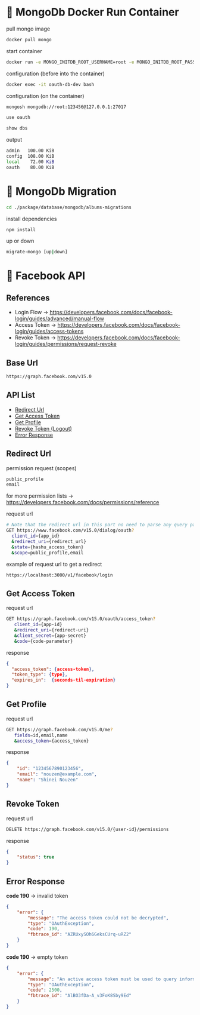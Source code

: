 <h1>🐳 MongoDb Docker Run Container</h1>

pull mongo image
```bash
docker pull mongo
```
start container
```bash
docker run -e MONGO_INITDB_ROOT_USERNAME=root -e MONGO_INITDB_ROOT_PASSWORD=123456 -p 27017:27017 --name oauth-db-dev -d mongo:tag
```
configuration (before into the container)
```bash
docker exec -it oauth-db-dev bash
```
configuration (on the container)
```bash
mongosh mongodb://root:123456@127.0.0.1:27017
```
```bash
use oauth
```
```bash
show dbs
```

output
```bash
admin   100.00 KiB
config  108.00 KiB
local    72.00 KiB
oauth    80.00 KiB
```

<h1>🍃 MongoDb Migration</h1>

```bash
cd ./package/database/mongodb/albums-migrations
```

install dependencies
```bash
npm install
```

up or down
```bash
migrate-mongo [up|down]
```

<h1>📱 Facebook API</h1>

<h2>References</h2>
<ul>
  <li>Login Flow -> <a href="https://developers.facebook.com/docs/facebook-login/guides/advanced/manual-flow" target="_blank">https://developers.facebook.com/docs/facebook-login/guides/advanced/manual-flow</a></li>
  <li>Access Token -> <a href="https://developers.facebook.com/docs/facebook-login/guides/access-tokens" target="_blank">https://developers.facebook.com/docs/facebook-login/guides/access-tokens</a></li>
  <li>Revoke Token -> <a href="https://developers.facebook.com/docs/facebook-login/guides/permissions/request-revoke" target="_blank">https://developers.facebook.com/docs/facebook-login/guides/permissions/request-revoke</a></li>
</ul>

<h2>Base Url</h2>

```bash
https://graph.facebook.com/v15.0
```

<h2>API List</h2>
<ul>
    <li><a href="#redirect_url">Redirect Url</a></li>
    <li><a href="#get_access_token">Get Access Token</a></li>
    <li><a href="#get_profile">Get Profile</a></li>
    <li><a href="#revoke_token">Revoke Token (Logout)</a></li>
    <li><a href="#error_response">Error Response</a></li>
</ul>

<h2 id="redirect_url">Redirect Url</h2>

permission request (scopes)

```bash
public_profile
email
```

for more permission lists -> <a href="https://developers.facebook.com/docs/permissions/reference" target="_blank">https://developers.facebook.com/docs/permissions/reference</a>

request url

```bash
# Note that the redirect url in this part no need to parse any query params "JUST PURE REDIRECT URL"
GET https://www.facebook.com/v15.0/dialog/oauth?
  client_id={app_id}
  &redirect_uri={redirect_url}
  &state={hashu_access_token}
  &scope=public_profile,email
```

example of request url to get a redirect

```bash
https://localhost:3000/v1/facebook/login
```

<h2 id="get_access_token">Get Access Token</h2>

request url

```bash
GET https://graph.facebook.com/v15.0/oauth/access_token?
   client_id={app-id}
   &redirect_uri={redirect-uri}
   &client_secret={app-secret}
   &code={code-parameter}
```

response

```json
{
  "access_token": {access-token},
  "token_type": {type},
  "expires_in":  {seconds-til-expiration}
}
```

<h2 id="get_profile">Get Profile</h2>

request url

```bash
GET https://graph.facebook.com/v15.0/me?
   fields=id,email,name
   &access_token={access_token}
```

response

```json
{
    "id": "1234567890123456",
    "email": "nouzen@example.com",
    "name": "Shinei Nouzen"
}
```

<h2 id="revoke_token">Revoke Token</h2>

request url

```bash
DELETE https://graph.facebook.com/v15.0/{user-id}/permissions
```

response

```json
{
    "status": true
}
```

<h2 id="error_response">Error Response</h2>

**code 190** -> invalid token

```json
{
    "error": {
        "message": "The access token could not be decrypted",
        "type": "OAuthException",
        "code": 190,
        "fbtrace_id": "AZRUxySOh6GeksCUrq-uRZ2"
    }
}
```

**code 190** -> empty token

```json
{
    "error": {
        "message": "An active access token must be used to query information about the current user.",
        "type": "OAuthException",
        "code": 2500,
        "fbtrace_id": "AlBO3fDa-A_v3FoK8Sby9Ed"
    }
}
```
